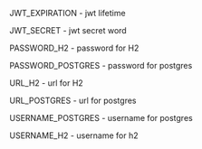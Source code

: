 JWT_EXPIRATION - jwt lifetime

JWT_SECRET - jwt secret word

PASSWORD_H2 - password for H2

PASSWORD_POSTGRES - password for postgres

URL_H2 - url for H2 

URL_POSTGRES - url for postgres

USERNAME_POSTGRES - username for postgres

USERNAME_H2 - username for h2